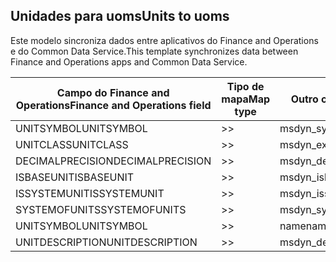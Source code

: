 ## <a name="units-to-uoms"></a><span data-ttu-id="75145-101">Unidades para uoms</span><span class="sxs-lookup"><span data-stu-id="75145-101">Units to uoms</span></span>

<span data-ttu-id="75145-102">Este modelo sincroniza dados entre aplicativos do Finance and Operations e do Common Data Service.</span><span class="sxs-lookup"><span data-stu-id="75145-102">This template synchronizes data between Finance and Operations apps and Common Data Service.</span></span>

<span data-ttu-id="75145-103">Campo do Finance and Operations</span><span class="sxs-lookup"><span data-stu-id="75145-103">Finance and Operations field</span></span> | <span data-ttu-id="75145-104">Tipo de mapa</span><span class="sxs-lookup"><span data-stu-id="75145-104">Map type</span></span> | <span data-ttu-id="75145-105">Outro campo Dynamics 365</span><span class="sxs-lookup"><span data-stu-id="75145-105">Other Dynamics 365 field</span></span> | <span data-ttu-id="75145-106">Valor padrão</span><span class="sxs-lookup"><span data-stu-id="75145-106">Default value</span></span>
---|---|---|---
<span data-ttu-id="75145-107">UNITSYMBOL</span><span class="sxs-lookup"><span data-stu-id="75145-107">UNITSYMBOL</span></span> | >> | <span data-ttu-id="75145-108">msdyn_symbol</span><span class="sxs-lookup"><span data-stu-id="75145-108">msdyn_symbol</span></span> | 
<span data-ttu-id="75145-109">UNITCLASS</span><span class="sxs-lookup"><span data-stu-id="75145-109">UNITCLASS</span></span> | >> | <span data-ttu-id="75145-110">msdyn_externalunitclassname</span><span class="sxs-lookup"><span data-stu-id="75145-110">msdyn_externalunitclassname</span></span> | 
<span data-ttu-id="75145-111">DECIMALPRECISION</span><span class="sxs-lookup"><span data-stu-id="75145-111">DECIMALPRECISION</span></span> | >> | <span data-ttu-id="75145-112">msdyn_decimalprecision</span><span class="sxs-lookup"><span data-stu-id="75145-112">msdyn_decimalprecision</span></span> | 
<span data-ttu-id="75145-113">ISBASEUNIT</span><span class="sxs-lookup"><span data-stu-id="75145-113">ISBASEUNIT</span></span> | >> | <span data-ttu-id="75145-114">msdyn_isbaseunit</span><span class="sxs-lookup"><span data-stu-id="75145-114">msdyn_isbaseunit</span></span> | 
<span data-ttu-id="75145-115">ISSYSTEMUNIT</span><span class="sxs-lookup"><span data-stu-id="75145-115">ISSYSTEMUNIT</span></span> | >> | <span data-ttu-id="75145-116">msdyn_issystemunit</span><span class="sxs-lookup"><span data-stu-id="75145-116">msdyn_issystemunit</span></span> | 
<span data-ttu-id="75145-117">SYSTEMOFUNITS</span><span class="sxs-lookup"><span data-stu-id="75145-117">SYSTEMOFUNITS</span></span> | >> | <span data-ttu-id="75145-118">msdyn_systemofunits</span><span class="sxs-lookup"><span data-stu-id="75145-118">msdyn_systemofunits</span></span> | 
<span data-ttu-id="75145-119">UNITSYMBOL</span><span class="sxs-lookup"><span data-stu-id="75145-119">UNITSYMBOL</span></span> | >> | <span data-ttu-id="75145-120">name</span><span class="sxs-lookup"><span data-stu-id="75145-120">name</span></span> | 
<span data-ttu-id="75145-121">UNITDESCRIPTION</span><span class="sxs-lookup"><span data-stu-id="75145-121">UNITDESCRIPTION</span></span> | >> | <span data-ttu-id="75145-122">msdyn_description</span><span class="sxs-lookup"><span data-stu-id="75145-122">msdyn_description</span></span> | 
